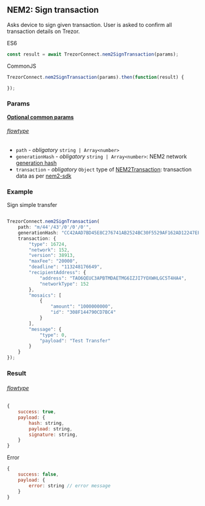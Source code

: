
## NEM2: Sign transaction
Asks device to sign given transaction. User is asked to confirm all transaction
details on Trezor.



ES6
```javascript
const result = await TrezorConnect.nem2SignTransaction(params);
```

CommonJS
```javascript
TrezorConnect.nem2SignTransaction(params).then(function(result) {

});
```

### Params
[****Optional common params****](commonParams.md)
###### [flowtype](../../src/js/types/params.js#L114-L117)
* `path` - *obligatory* `string | Array<number>`
* `generationHash` - *obligatory* `string | Array<number>`: NEM2 network [generation hash](https://nemtech.github.io/guides/network/configuring-network-properties.html#config-network-properties)
* `transaction` - *obligatory* `Object` type of [NEM2Transaction](../../src/js/types/nem2.js#L41): transaction data as per [nem2-sdk](https://github.com/nemtech/nem2-sdk-typescript-javascript/tree/master/src)

### Example
Sign simple transfer
```javascript

TrezorConnect.nem2SignTransaction(
    path: "m/44'/43'/0'/0'/0'",
    generationHash: "CC42AAD7BD45E8C276741AB2524BC30F5529AF162AD12247EF9A98D6B54A385B",
    transaction: {
        "type": 16724,
        "network": 152,
        "version": 38913,
        "maxFee": "20000",
        "deadline": "113248176649",
        "recipientAddress": {
            "address": "TAO6QEUC3APBTMDAETMG6IZJI7YOXWHLGC5T4HA4",
            "networkType": 152
        },
        "mosaics": [
            {
                "amount": "1000000000",
                "id": "308F144790CD7BC4"
            }
        ],
        "message": {
            "type": 0,
            "payload": "Test Transfer"
        }
    }
});
```

### Result
###### [flowtype](../../src/js/types/response.js#L271-L274)
```javascript
{
    success: true,
    payload: {
        hash: string,
        payload: string,
        signature: string,
    }
}
```
Error
```javascript
{
    success: false,
    payload: {
        error: string // error message
    }
}
```
